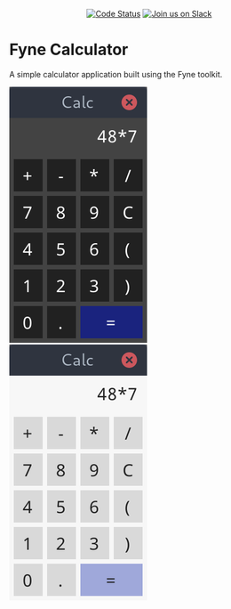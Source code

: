 <p align="center">
  <a href="https://goreportcard.com/report/github.com/fyne-io/calculator"><img src="https://goreportcard.com/badge/github.com/fyne-io/calculator" alt="Code Status" /></a>
  <a href='http://gophers.slack.com/messages/fyne'><img src='https://img.shields.io/badge/join-us%20on%20slack-gray.svg?longCache=true&logo=slack&colorB=blue' alt='Join us on Slack' /></a>
</p>

# Fyne Calculator

A simple calculator application built using the Fyne toolkit.

![](img/calc-dark.png) &nbsp; ![](img/calc-light.png)
